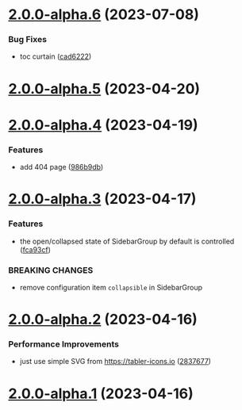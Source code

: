 # [2.0.0-alpha.6](https://github.com/gavinliu6/vuepress-theme-mix/compare/v2.0.0-alpha.5...v2.0.0-alpha.6) (2023-07-08)


### Bug Fixes

* toc curtain ([cad6222](https://github.com/gavinliu6/vuepress-theme-mix/commit/cad6222291002648e2a366b83c20a3ca362bb5b9))



# [2.0.0-alpha.5](https://github.com/gavinliu6/vuepress-theme-mix/compare/v2.0.0-alpha.4...v2.0.0-alpha.5) (2023-04-20)



# [2.0.0-alpha.4](https://github.com/gavinliu6/vuepress-theme-mix/compare/v2.0.0-alpha.3...v2.0.0-alpha.4) (2023-04-19)


### Features

* add 404 page ([986b9db](https://github.com/gavinliu6/vuepress-theme-mix/commit/986b9dbe37d64882685d99257960f2d8dd4aa125))



# [2.0.0-alpha.3](https://github.com/gavinliu6/vuepress-theme-mix/compare/v2.0.0-alpha.2...v2.0.0-alpha.3) (2023-04-17)


### Features

* the open/collapsed state of SidebarGroup by default is controlled ([fca93cf](https://github.com/gavinliu6/vuepress-theme-mix/commit/fca93cfafaa985da3f12325328116ac6e63b6e2e))


### BREAKING CHANGES

* remove configuration item `collapsible` in SidebarGroup



# [2.0.0-alpha.2](https://github.com/gavinliu6/vuepress-theme-mix/compare/v2.0.0-alpha.1...v2.0.0-alpha.2) (2023-04-16)


### Performance Improvements

* just use simple SVG from https://tabler-icons.io ([2837677](https://github.com/gavinliu6/vuepress-theme-mix/commit/283767707b8b4626a31edbf3c8fb333a98433b61))



# [2.0.0-alpha.1](https://github.com/gavinliu6/vuepress-theme-mix/compare/v1.4.1...v2.0.0-alpha.1) (2023-04-16)



